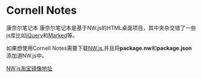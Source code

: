 # Cornell Notes
康奈尔笔记本
康奈尔笔记本是基于NW.js的HTML桌面项目，其中夹杂交错了一些js库比如[jQuery](https://jquery.com/)和[Marked](https://github.com/markedjs/marked)等。

如果想使用Cornell Notes需要下载[NW.js](https://nwjs.io/),并且将**package.nw**和**package.json**添加道NW.js中。

[NW.js淘宝镜像地址](http://npm.taobao.org/mirrors/nwjs/)
